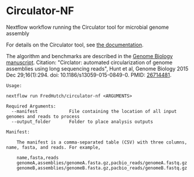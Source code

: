 # Circulator-NF
Nextflow workflow running the Circulator tool for microbial genome assembly

For details on the Circulator tool, see [the documentation](https://sanger-pathogens.github.io/circlator/).

The algorithm and benchmarks are described in the [Genome Biology manuscript](http://www.genomebiology.com/2015/16/1/294). 
Citation: "Circlator: automated circularization of genome assemblies using long sequencing reads", 
Hunt et al, Genome Biology 2015 Dec 29;16(1):294. doi: 10.1186/s13059-015-0849-0. PMID: [26714481](http://www.ncbi.nlm.nih.gov/pubmed/?term=26714481).

```
Usage:

nextflow run FredHutch/circulator-nf <ARGUMENTS>

Required Arguments:
  --manifest            File containing the location of all input genomes and reads to process
  --output_folder       Folder to place analysis outputs

Manifest:

    The manifest is a comma-separated table (CSV) with three columns, name, fasta, and reads. For example,

    name,fasta,reads
    genomeA,assemblies/genomeA.fasta.gz,pacbio_reads/genomeA.fastq.gz
    genomeB,assemblies/genomeB.fasta.gz,pacbio_reads/genomeB.fastq.gz
```